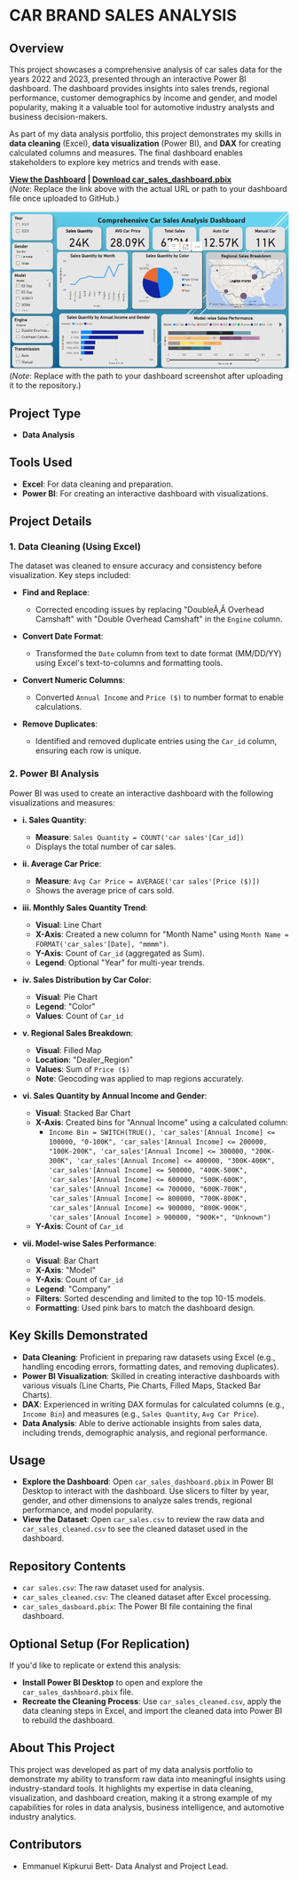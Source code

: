 # CAR BRAND SALES ANALYSIS

## Overview
This project showcases a comprehensive analysis of car sales data for the years 2022 and 2023, presented through an interactive Power BI dashboard. The dashboard provides insights into sales trends, regional performance, customer demographics by income and gender, and model popularity, making it a valuable tool for automotive industry analysts and business decision-makers.

As part of my data analysis portfolio, this project demonstrates my skills in **data cleaning** (Excel), **data visualization** (Power BI), and **DAX** for creating calculated columns and measures. The final dashboard enables stakeholders to explore key metrics and trends with ease.

**[View the Dashboard](#) | [Download car_sales_dashboard.pbix](Car_sales_dashboard.pbix)**  
(*Note*: Replace the link above with the actual URL or path to your dashboard file once uploaded to GitHub.)

![Dashboard Screenshot](car_sales_dashboard.png)  
(*Note*: Replace with the path to your dashboard screenshot after uploading it to the repository.)

## Project Type
- **Data Analysis**

## Tools Used
- **Excel**: For data cleaning and preparation.
- **Power BI**: For creating an interactive dashboard with visualizations.

## Project Details

### 1. Data Cleaning (Using Excel)
The dataset was cleaned to ensure accuracy and consistency before visualization. Key steps included:

- **Find and Replace**:
  - Corrected encoding issues by replacing "DoubleÃ‚Â Overhead Camshaft" with "Double Overhead Camshaft" in the `Engine` column.
  
- **Convert Date Format**:
  - Transformed the `Date` column from text to date format (MM/DD/YY) using Excel's text-to-columns and formatting tools.

- **Convert Numeric Columns**:
  - Converted `Annual Income` and `Price ($)` to number format to enable calculations.

- **Remove Duplicates**:
  - Identified and removed duplicate entries using the `Car_id` column, ensuring each row is unique.

### 2. Power BI Analysis
Power BI was used to create an interactive dashboard with the following visualizations and measures:

- **i. Sales Quantity**:
  - **Measure**: `Sales Quantity = COUNT('car sales'[Car_id])`
  - Displays the total number of car sales.

- **ii. Average Car Price**:
  - **Measure**: `Avg Car Price = AVERAGE('car sales'[Price ($)])`
  - Shows the average price of cars sold.

- **iii. Monthly Sales Quantity Trend**:
  - **Visual**: Line Chart
  - **X-Axis**: Created a new column for "Month Name" using `Month Name = FORMAT('car_sales'[Date], "mmmm")`.
  - **Y-Axis**: Count of `Car_id` (aggregated as Sum).
  - **Legend**: Optional "Year" for multi-year trends.

- **iv. Sales Distribution by Car Color**:
  - **Visual**: Pie Chart
  - **Legend**: "Color"
  - **Values**: Count of `Car_id`

- **v. Regional Sales Breakdown**:
  - **Visual**: Filled Map
  - **Location**: "Dealer_Region"
  - **Values**: Sum of `Price ($)`
  - **Note**: Geocoding was applied to map regions accurately.

- **vi. Sales Quantity by Annual Income and Gender**:
  - **Visual**: Stacked Bar Chart
  - **X-Axis**: Created bins for "Annual Income" using a calculated column:
    - `Income Bin = SWITCH(TRUE(), 'car_sales'[Annual Income] <= 100000, "0-100K", 'car_sales'[Annual Income] <= 200000, "100K-200K", 'car_sales'[Annual Income] <= 300000, "200K-300K", 'car_sales'[Annual Income] <= 400000, "300K-400K", 'car_sales'[Annual Income] <= 500000, "400K-500K", 'car_sales'[Annual Income] <= 600000, "500K-600K", 'car_sales'[Annual Income] <= 700000, "600K-700K", 'car_sales'[Annual Income] <= 800000, "700K-800K", 'car_sales'[Annual Income] <= 900000, "800K-900K", 'car_sales'[Annual Income] > 900000, "900K+", "Unknown")`
  - **Y-Axis**: Count of `Car_id`

- **vii. Model-wise Sales Performance**:
  - **Visual**: Bar Chart
  - **X-Axis**: "Model"
  - **Y-Axis**: Count of `Car_id`
  - **Legend**: "Company"
  - **Filters**: Sorted descending and limited to the top 10-15 models.
  - **Formatting**: Used pink bars to match the dashboard design.

## Key Skills Demonstrated
- **Data Cleaning**: Proficient in preparing raw datasets using Excel (e.g., handling encoding errors, formatting dates, and removing duplicates).
- **Power BI Visualization**: Skilled in creating interactive dashboards with various visuals (Line Charts, Pie Charts, Filled Maps, Stacked Bar Charts).
- **DAX**: Experienced in writing DAX formulas for calculated columns (e.g., `Income Bin`) and measures (e.g., `Sales Quantity`, `Avg Car Price`).
- **Data Analysis**: Able to derive actionable insights from sales data, including trends, demographic analysis, and regional performance.

## Usage
- **Explore the Dashboard**: Open `car_sales_dashboard.pbix` in Power BI Desktop to interact with the dashboard. Use slicers to filter by year, gender, and other dimensions to analyze sales trends, regional performance, and model popularity.
- **View the Dataset**: Open `car_sales.csv` to review the raw data and `car_sales_cleaned.csv` to see the cleaned dataset used in the dashboard.

## Repository Contents
- `car sales.csv`: The raw dataset used for analysis.
- `car_sales_cleaned.csv`: The cleaned dataset after Excel processing.
- `car_sales_dasboard.pbix`: The Power BI file containing the final dashboard.

## Optional Setup (For Replication)
If you'd like to replicate or extend this analysis:
- **Install Power BI Desktop** to open and explore the `car_sales_dashboard.pbix` file.
- **Recreate the Cleaning Process**: Use `car_sales_cleaned.csv`, apply the data cleaning steps in Excel, and import the cleaned data into Power BI to rebuild the dashboard.

## About This Project
This project was developed as part of my data analysis portfolio to demonstrate my ability to transform raw data into meaningful insights using industry-standard tools. It highlights my expertise in data cleaning, visualization, and dashboard creation, making it a strong example of my capabilities for roles in data analysis, business intelligence, and automotive industry analytics.

## Contributors
- Emmanuel Kipkurui Bett- Data Analyst and Project Lead.
